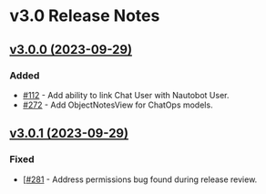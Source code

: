 <!-- markdownlint-disable MD024 -->
# v3.0 Release Notes

<!-- towncrier release notes start -->
## [v3.0.0 (2023-09-29)](https://github.com/nautobot/nautobot-app-chatops/releases/tag/v3.0.0)

### Added

- [#112](https://github.com/nautobot/nautobot-app-chatops/issues/112) - Add ability to link Chat User with Nautobot User.
- [#272](https://github.com/nautobot/nautobot-app-chatops/issues/272) - Add ObjectNotesView for ChatOps models.

## [v3.0.1 (2023-09-29)](https://github.com/nautobot/nautobot-app-chatops/releases/tag/v3.0.1)

### Fixed

- [[#281](https://github.com/nautobot/nautobot-app-chatops/issues/281) - Address permissions bug found during release review.